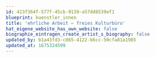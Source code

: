 ```yaml
---
id: 423f364f-577f-45cb-9139-a57dd8539ef1
blueprint: kuenstler_innen
title: 'ehrliche Arbeit – freies Kulturbüro'
hat_eigene_website_has_own_website: false
biographie_eintragen_create_artist_s_biography: false
updated_by: b1a43fd3-c865-4122-b6cc-50cfa81a1985
updated_at: 1675324509
---
```

